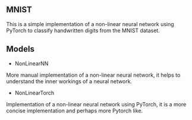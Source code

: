 ## MNIST

This is a simple implementation of a non-linear neural network using PyTorch to classify handwritten digits from the MNIST dataset.

## Models

- NonLinearNN

More manual implementation of a non-linear neural network, it helps to understand the inner workings of a neural network.

- NonLinearTorch

Implementation of a non-linear neural network using PyTorch, it is a more concise implementation and perhaps more Pytorch like.
